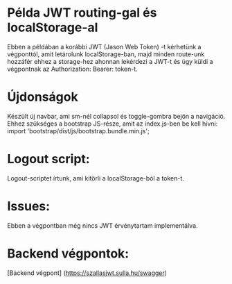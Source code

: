 # Példa JWT routing-gal és localStorage-al
Ebben a példában a korábbi JWT (Jason Web Token) -t kérhetünk a végponttól,
amit letárolunk localStorage-ban, majd minden route-unk hozzáfér ehhez a storage-hez
ahonnan lekérdezi a JWT-t és úgy küldi a végpontnak az Authorization: Bearer: token-t.

# Újdonságok
Készült új navbar, ami sm-nél collapsol és toggle-gombra bejön a navigáció.
Ehhez szükséges a bootstrap JS-része, amit az index.js-ben be kell hívni:
import 'bootstrap/dist/js/bootstrap.bundle.min.js';

# Logout script:
Logout-scriptet írtunk, ami kitörli a localStorage-ból a token-t.

# Issues:
Ebben a végpontban még nincs JWT érvénytartam implementálva.

# Backend végpontok:
[Backend végpont] (https://szallasjwt.sulla.hu/swagger)
